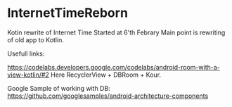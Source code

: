 # InternetTimeReborn
Kotin rewrite of Internet Time
Started at 6'th Febrary
Main point is rewriting of old app to Kotlin. 

Usefull links: 

https://codelabs.developers.google.com/codelabs/android-room-with-a-view-kotlin/#2  Here RecyclerView + DBRoom + Kour.

Google Sample of working with DB: https://github.com/googlesamples/android-architecture-components
